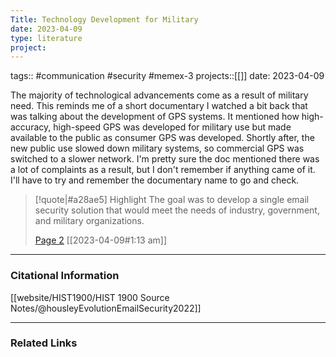 ```yaml
---
Title: Technology Development for Military
date: 2023-04-09
type: literature
project:
---
```

tags:: #communication #security #memex-3 
projects::[[]]
date: 2023-04-09

The majority of technological advancements come as a result of military need. This reminds me of a short documentary I watched a bit back that was talking about the development of GPS systems. It mentioned how high-accuracy, high-speed GPS was developed for military use but made available to the public as consumer GPS was developed. Shortly after, the new public use slowed down military systems, so commercial GPS was switched to a slower network. I'm pretty sure the doc mentioned there was a lot of complaints as a result, but I don't remember if anything came of it. I'll have to try and remember the documentary name to go and check. 

> [!quote|#a28ae5] Highlight
> The goal was to develop a single email security solution that would meet the needs of industry, government, and military organizations.
>
> [Page 2](zotero://open-pdf/library/items/7TFBTRZK?page=2) [[2023-04-09#1:13 am]]

---
### Citational Information

[[website/HIST1900/HIST 1900 Source Notes/@housleyEvolutionEmailSecurity2022]]

---

### Related Links

